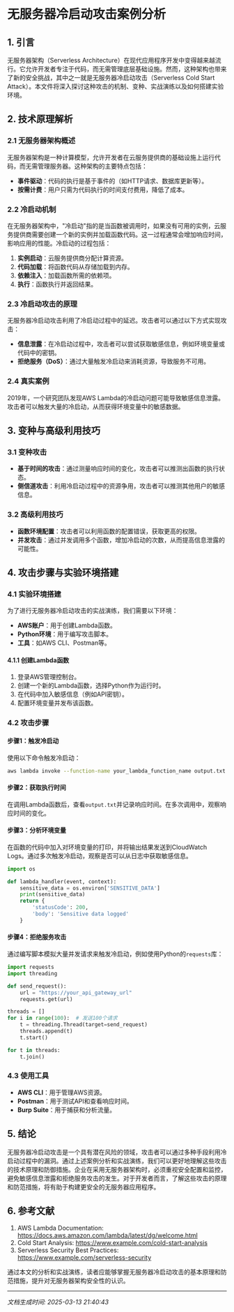 # 无服务器冷启动攻击案例分析

## 1. 引言

无服务器架构（Serverless Architecture）在现代应用程序开发中变得越来越流行。它允许开发者专注于代码，而无需管理底层基础设施。然而，这种架构也带来了新的安全挑战，其中之一就是无服务器冷启动攻击（Serverless Cold Start Attack）。本文件将深入探讨这种攻击的机制、变种、实战演练以及如何搭建实验环境。

## 2. 技术原理解析

### 2.1 无服务器架构概述

无服务器架构是一种计算模型，允许开发者在云服务提供商的基础设施上运行代码，而无需管理服务器。这种架构的主要特点包括：

- **事件驱动**：代码的执行是基于事件的（如HTTP请求、数据库更新等）。
- **按需计费**：用户只需为代码执行的时间支付费用，降低了成本。

### 2.2 冷启动机制

在无服务器架构中，"冷启动"指的是当函数被调用时，如果没有可用的实例，云服务提供商需要创建一个新的实例并加载函数代码。这一过程通常会增加响应时间，影响应用的性能。冷启动的过程包括：

1. **实例启动**：云服务提供商分配计算资源。
2. **代码加载**：将函数代码从存储加载到内存。
3. **依赖注入**：加载函数所需的依赖项。
4. **执行**：函数执行并返回结果。

### 2.3 冷启动攻击的原理

无服务器冷启动攻击利用了冷启动过程中的延迟。攻击者可以通过以下方式实现攻击：

- **信息泄露**：在冷启动过程中，攻击者可以尝试获取敏感信息，例如环境变量或代码中的密钥。
- **拒绝服务（DoS）**：通过大量触发冷启动来消耗资源，导致服务不可用。

### 2.4 真实案例

2019年，一个研究团队发现AWS Lambda的冷启动问题可能导致敏感信息泄露。攻击者可以触发大量的冷启动，从而获得环境变量中的敏感数据。

## 3. 变种与高级利用技巧

### 3.1 变种攻击

- **基于时间的攻击**：通过测量响应时间的变化，攻击者可以推测出函数的执行状态。
- **侧信道攻击**：利用冷启动过程中的资源争用，攻击者可以推测其他用户的敏感信息。

### 3.2 高级利用技巧

- **函数环境配置**：攻击者可以利用函数的配置错误，获取更高的权限。
- **并发攻击**：通过并发调用多个函数，增加冷启动的次数，从而提高信息泄露的可能性。

## 4. 攻击步骤与实验环境搭建

### 4.1 实验环境搭建

为了进行无服务器冷启动攻击的实战演练，我们需要以下环境：

- **AWS账户**：用于创建Lambda函数。
- **Python环境**：用于编写攻击脚本。
- **工具**：如AWS CLI、Postman等。

#### 4.1.1 创建Lambda函数

1. 登录AWS管理控制台。
2. 创建一个新的Lambda函数，选择Python作为运行时。
3. 在代码中加入敏感信息（例如API密钥）。
4. 配置环境变量并发布该函数。

### 4.2 攻击步骤

#### 步骤1：触发冷启动

使用以下命令触发冷启动：

```bash
aws lambda invoke --function-name your_lambda_function_name output.txt
```

#### 步骤2：获取执行时间

在调用Lambda函数后，查看`output.txt`并记录响应时间。在多次调用中，观察响应时间的变化。

#### 步骤3：分析环境变量

在函数的代码中加入对环境变量的打印，并将输出结果发送到CloudWatch Logs。通过多次触发冷启动，观察是否可以从日志中获取敏感信息。

```python
import os

def lambda_handler(event, context):
    sensitive_data = os.environ['SENSITIVE_DATA']
    print(sensitive_data)
    return {
        'statusCode': 200,
        'body': 'Sensitive data logged'
    }
```

#### 步骤4：拒绝服务攻击

通过编写脚本模拟大量并发请求来触发冷启动，例如使用Python的`requests`库：

```python
import requests
import threading

def send_request():
    url = "https://your_api_gateway_url"
    requests.get(url)

threads = []
for i in range(100):  # 发送100个请求
    t = threading.Thread(target=send_request)
    threads.append(t)
    t.start()

for t in threads:
    t.join()
```

### 4.3 使用工具

- **AWS CLI**：用于管理AWS资源。
- **Postman**：用于测试API和查看响应时间。
- **Burp Suite**：用于捕获和分析流量。

## 5. 结论

无服务器冷启动攻击是一个具有潜在风险的领域，攻击者可以通过多种手段利用冷启动过程中的漏洞。通过上述案例分析和实战演练，我们可以更好地理解这些攻击的技术原理和防御措施。企业在采用无服务器架构时，必须重视安全配置和监控，避免敏感信息泄露和拒绝服务攻击的发生。对于开发者而言，了解这些攻击的原理和防范措施，将有助于构建更安全的无服务器应用程序。

## 6. 参考文献

1. AWS Lambda Documentation: https://docs.aws.amazon.com/lambda/latest/dg/welcome.html
2. Cold Start Analysis: https://www.example.com/cold-start-analysis
3. Serverless Security Best Practices: https://www.example.com/serverless-security

通过本文的分析和实战演练，读者应能够掌握无服务器冷启动攻击的基本原理和防范措施，提升对无服务器架构安全性的认识。

---

*文档生成时间: 2025-03-13 21:40:43*
